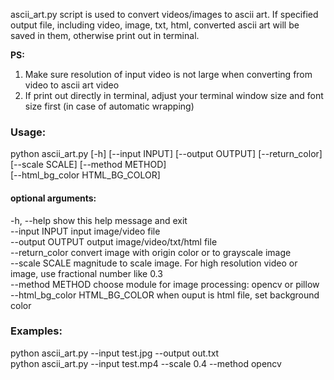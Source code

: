 ascii_art.py script is used to convert videos/images to ascii art. If specified output file, including video, image, txt, html, converted ascii art will be saved in them, otherwise print out in terminal.

**PS:** <br>
1. Make sure resolution of input video is not large when converting from video to ascii art video <br>
2. If print out directly in terminal, adjust your terminal window size and font size first (in case of automatic wrapping) <br>

### Usage:
python ascii_art.py [-h] [--input INPUT] [--output OUTPUT] [--return_color] <br>
                    [--scale SCALE] [--method METHOD] <br>
                    [--html_bg_color HTML_BG_COLOR] <br>

#### optional arguments:
  -h, --help            show this help message and exit <br>
  --input INPUT         input image/video file <br>
  --output OUTPUT       output image/video/txt/html file <br>
  --return_color        convert image with origin color or to grayscale image <br>
  --scale SCALE         magnitude to scale image. For high resolution video or image, use fractional number like 0.3 <br>
  --method METHOD       choose module for image processing: opencv or pillow <br>
  --html_bg_color HTML_BG_COLOR when ouput is html file, set background color <br>

### Examples:
python ascii_art.py --input test.jpg --output out.txt <br>
python ascii_art.py --input test.mp4 --scale 0.4 --method opencv <br>